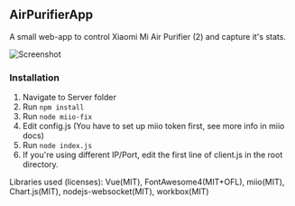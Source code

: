 ## AirPurifierApp  
A small web-app to control Xiaomi Mi Air Purifier (2) and capture it's stats.  

![Screenshot](https://i.imgur.com/yJPyWEy.png)  

### Installation  
1) Navigate to Server folder  
2) Run `npm install`  
3) Run `node miio-fix`  
4) Edit config.js (You have to set up miio token first, see more info in miio docs)  
5) Run `node index.js`  
6) If you're using different IP/Port, edit the first line of client.js in the root directory.  

Libraries used (licenses): Vue(MIT), FontAwesome4(MIT+OFL), miio(MIT), Chart.js(MIT), nodejs-websocket(MIT), workbox(MIT)
